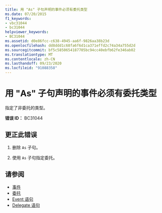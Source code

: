 ```yaml
---
title: 用 "As" 子句声明的事件必须有委托类型
ms.date: 07/20/2015
f1_keywords:
- vbc31044
- bc31044
helpviewer_keywords:
- BC31044
ms.assetid: d0e86fcc-c638-4945-aa6f-9826aa38b23d
ms.openlocfilehash: dd8ddd1c68fa6f6d1ca371effd2c74a34a755d2d
ms.sourcegitcommit: bf5c5850654187705bc94cc40ebfb62fe346ab02
ms.translationtype: MT
ms.contentlocale: zh-CN
ms.lasthandoff: 09/23/2020
ms.locfileid: "91088358"
---
```

# <a name="events-declared-with-an-as-clause-must-have-a-delegate-type"></a>用 "As" 子句声明的事件必须有委托类型

指定了非委托的类型。  
  
 **错误 ID：** BC31044  
  
## <a name="to-correct-this-error"></a>更正此错误  
  
1. 删除 `As` 子句。  
  
2. 使用 `As` 子句指定委托。  
  
## <a name="see-also"></a>请参阅

- [事件](../programming-guide/language-features/events/index.md)
- [委托](../programming-guide/language-features/delegates/index.md)
- [Event 语句](../language-reference/statements/event-statement.md)
- [Delegate 语句](../language-reference/statements/delegate-statement.md)
